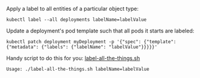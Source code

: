 Apply a label to all entities of a particular object type:

`kubectl label --all deployments labelName=labelValue`

Update a deployment's pod template such that all pods it starts are labeled:

`kubectl patch deployment myDeployment -p '{"spec": {"template": {"metadata": {"labels": {"labelName": "labelValue"}}}}}'`

Handy script to do this for you: [label-all-the-things.sh](./scripts/label-all-the-things.sh)

```
Usage: ./label-all-the-things.sh labelName=labelValue
```
